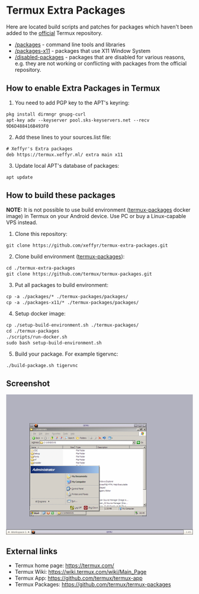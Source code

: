 # Termux Extra Packages

Here are located build scripts and patches for packages which haven't been added to the [official](https://github.com/termux/termux-packages) Termux repository.

* [/packages](/packages) - command line tools and libraries
* [/packages-x11](/packages-x11) - packages that use X11 Window System
* [/disabled-packages](/disabled-packages) - packages that are disabled for various reasons, e.g. they are not working or conflicting with packages from the official repository.

## How to enable Extra Packages in Termux
1. You need to add PGP key to the APT's keyring:
```
pkg install dirmngr gnupg-curl
apt-key adv --keyserver pool.sks-keyservers.net --recv 9D6D488416B493F0
```

2. Add these lines to your sources.list file:
```
# Xeffyr's Extra packages
deb https://termux.xeffyr.ml/ extra main x11
```

3. Update local APT's database of packages:
```
apt update
```

## How to build these packages
**NOTE:** It is not possible to use build environment ([termux-packages](https://github.com/termux/termux-packages.git) docker image) in Termux on your Android device. Use PC or buy a Linux-capable VPS instead.

1. Clone this repository:
```
git clone https://github.com/xeffyr/termux-extra-packages.git
```

2. Clone build environment ([termux-packages](https://github.com/termux/termux-packages)):
```
cd ./termux-extra-packages
git clone https://github.com/termux/termux-packages.git
```

3. Put all packages to build environment:
```
cp -a ./packages/* ./termux-packages/packages/
cp -a ./packages-x11/* ./termux-packages/packages/
```

4. Setup docker image:
```
cp ./setup-build-environment.sh ./termux-packages/
cd ./termux-packages
./scripts/run-docker.sh
sudo bash setup-build-environment.sh
```

5. Build your package. For example tigervnc:
```
./build-package.sh tigervnc
```

## Screenshot
![alt text](/screenshots/vnc_screen_anim.gif "TigerVNC + FluxBox")

## External links
* Termux home page: https://termux.com/
* Termux Wiki: https://wiki.termux.com/wiki/Main_Page
* Termux App: https://github.com/termux/termux-app
* Termux Packages: https://github.com/termux/termux-packages
